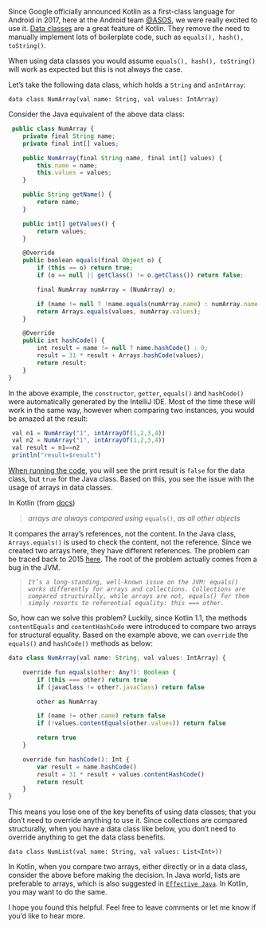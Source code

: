 Since Google officially announced Kotlin as a first-class language for Android in 2017, here at the Android team [@ASOS](https://medium.com/asos-techblog), we were really excited to use it. [Data classes](https://kotlinlang.org/docs/data-classes.html) are a great feature of Kotlin. They remove the need to manually implement lots of boilerplate code, such as `equals(), hash(), toString()`.

When using data classes you would assume `equals(), hash(), toString()` will work as expected but this is not always the case.

Let’s take the following data class, which holds a `String` and `anIntArray`:

`data class NumArray(val name: String, val values: IntArray)`

Consider the Java equivalent of the above data class:

```javascript
 public class NumArray {
    private final String name;
    private final int[] values;

    public NumArray(final String name, final int[] values) {
        this.name = name;
        this.values = values;
    }

    public String getName() {
        return name;
    }

    public int[] getValues() {
        return values;
    }

    @Override
    public boolean equals(final Object o) {
        if (this == o) return true;
        if (o == null || getClass() != o.getClass()) return false;

        final NumArray numArray = (NumArray) o;

        if (name != null ? !name.equals(numArray.name) : numArray.name != null) return false;
        return Arrays.equals(values, numArray.values);
    }

    @Override
    public int hashCode() {
        int result = name != null ? name.hashCode() : 0;
        result = 31 * result + Arrays.hashCode(values);
        return result;
    }
}
```

In the above example, the `constructor`, `getter`, `equals()` and `hashCode()` were automatically generated by the IntelliJ IDE. Most of the time these will work in the same way, however when comparing two instances, you would be amazed at the result:

```javascript
 val n1 = NumArray("1", intArrayOf(1,2,3,4))
 val n2 = NumArray("1", intArrayOf(1,2,3,4))
 val result = n1==n2
 println("result=$result")
```

[When running the code](https://play.kotlinlang.org/#eyJ2ZXJzaW9uIjoiMS41LjAiLCJwbGF0Zm9ybSI6ImphdmEiLCJhcmdzIjoiIiwianNDb2RlIjoiIiwibm9uZU1hcmtlcnMiOnRydWUsInRoZW1lIjoiaWRlYSIsImNvZGUiOiIvKipcbiAqIFlvdSBjYW4gZWRpdCwgcnVuLCBhbmQgc2hhcmUgdGhpcyBjb2RlLiBcbiAqIHBsYXkua290bGlubGFuZy5vcmcgXG4gKi9cblxuZnVuIG1haW4oKSB7XG4gICAgcHJpbnRsbihcIkhlbGxvLCB3b3JsZCEhIVwiKVxufSJ9), you will see the print result is `false` for the data class, but `true` for the Java class. Based on this, you see the issue with the usage of arrays in data classes.

In Kotlin (from [docs](https://kotlinlang.org/docs/equality.html))

> _arrays are always compared using_ `equals()`, _as all other objects_

It compares the array’s references, not the content. In the Java class, `Arrays.equals()` is used to check the content, not the reference. Since we created two arrays here, they have different references. The problem can be traced back to 2015 [here](https://blog.jetbrains.com/kotlin/2015/09/feedback-request-limitations-on-data-classes/). The root of the problem actually comes from a bug in the JVM.

> _`It’s a long-standing, well-known issue on the JVM: equals() works differently for arrays and collections. Collections are compared structurally, while arrays are not, equals() for them simply resorts to referential equality: this === other.`_

So, how can we solve this problem? Luckily, since Kotlin 1.1, the methods `contentEquals` and `contentHashCode` were introduced to compare two arrays for structural equality. Based on the example above, we can `override` the `equals()` and `hashCode()` methods as below:

```javascript
data class NumArray(val name: String, val values: IntArray) {

    override fun equals(other: Any?): Boolean {
        if (this === other) return true
        if (javaClass != other?.javaClass) return false

        other as NumArray

        if (name != other.name) return false
        if (!values.contentEquals(other.values)) return false

        return true
    }

    override fun hashCode(): Int {
        var result = name.hashCode()
        result = 31 * result + values.contentHashCode()
        return result
    }
}
```

This means you lose one of the key benefits of using data classes; that you don’t need to override anything to use it. Since collections are compared structurally, when you have a data class like below, you don’t need to override anything to get the data class benefits.

`data class NumList(val name: String, val values: List<Int>))`

In Kotlin, when you compare two arrays, either directly or in a data class, consider the above before making the decision. In Java world, lists are preferable to arrays, which is also suggested in [`Effective Java`](https://www.amazon.co.uk/Effective-Java-Third-Joshua-Bloch/dp/0134685997). In Kotlin, you may want to do the same.

I hope you found this helpful. Feel free to leave comments or let me know if you’d like to hear more.
